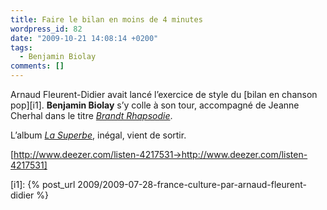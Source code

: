 ```yaml
---
title: Faire le bilan en moins de 4 minutes
wordpress_id: 82
date: "2009-10-21 14:08:14 +0200"
tags:
  - Benjamin Biolay
comments: []
---
```


Arnaud Fleurent-Didier avait lancé l’exercice de style du [bilan en chanson
pop][i1]. **Benjamin Biolay** s’y colle à son tour, accompagné de Jeanne Cherhal
dans le titre [_Brandt Rhapsodie_][1].

L’album [_La Superbe_][2], inégal, vient de sortir.

[http://www.deezer.com/listen-4217531->http://www.deezer.com/listen-4217531]

[i1]: {% post_url 2009/2009-07-28-france-culture-par-arnaud-fleurent-didier %}

[1]:
  https://song.link/fr/i/330983828
  "Brandt Rhapsodie, de Benjamin Biolay et Jeanne Cherhal"
[2]: https://album.link/fr/i/330983609 "La Superbe, de Benjamin Biolay"
